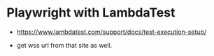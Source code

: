 # Playwright with LambdaTest

- https://www.lambdatest.com/support/docs/test-execution-setup/

- get wss url from that site as well.